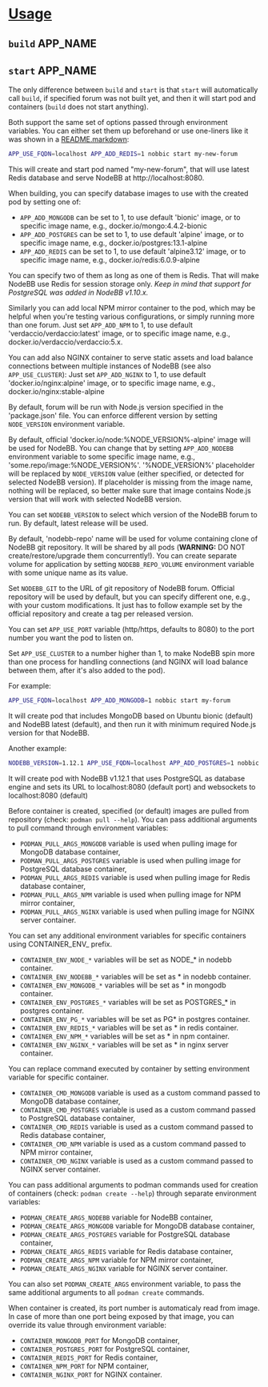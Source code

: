 [Usage](../Usage.markdown)
==========================

## `build` APP_NAME
## `start` APP_NAME

The only difference between `build` and `start` is that `start` will automatically call `build`, if specified forum was not built yet, and then it will start pod and containers (`build` does not start anything).

Both support the same set of options passed through environment variables. You can either set them up beforehand or use one-liners like it was shown in a [README.markdown](../README.markdown):

```sh
APP_USE_FQDN=localhost APP_ADD_REDIS=1 nobbic start my-new-forum
```

This will create and start pod named "my-new-forum", that will use latest Redis database and serve NodeBB at http://localhost:8080.


When building, you can specify database images to use with the created pod by setting one of:

- `APP_ADD_MONGODB` can be set to 1, to use default 'bionic' image, or to specific image name, e.g., docker.io/mongo:4.4.2-bionic
- `APP_ADD_POSTGRES` can be set to 1, to use default 'alpine' image, or to specific image name, e.g., docker.io/postgres:13.1-alpine
- `APP_ADD_REDIS` can be set to 1, to use default 'alpine3.12' image, or to specific image name, e.g., docker.io/redis:6.0.9-alpine

You can specify two of them as long as one of them is Redis. That will make NodeBB use Redis for session storage only.
*Keep in mind that support for PostgreSQL was added in NodeBB v1.10.x.*

Similarly you can add local NPM mirror container to the pod, which may be helpful when you're testing various configurations, or simply running more than one forum.
Just set `APP_ADD_NPM` to 1, to use default 'verdaccio/verdaccio:latest' image, or to specific image name, e.g., docker.io/verdaccio/verdaccio:5.x.

You can add also NGINX container to serve static assets and load balance connections between multiple instances of NodeBB (see also `APP_USE_CLUSTER`):
Just set `APP_ADD_NGINX` to 1, to use default 'docker.io/nginx:alpine' image, or to specific image name, e.g., docker.io/nginx:stable-alpine

By default, forum will be run with Node.js version specified in the 'package.json' file.
You can enforce different version by setting `NODE_VERSION` environment variable.

By default, official 'docker.io/node:%NODE_VERSION%-alpine' image will be used for NodeBB.
You can change that by setting `APP_ADD_NODEBB` environment variable to some specific image name, e.g., 'some.repo/image:%NODE_VERSION%'.
'%NODE_VERSION%' placeholder will be replaced by `NODE_VERSION` value (either specified, or detected for selected NodeBB version).
If placeholder is missing from the image name, nothing will be replaced, so better make sure that image contains Node.js version that will work with selected NodeBB version.

You can set `NODEBB_VERSION` to select which version of the NodeBB forum to run. By default, latest release will be used.

By default, 'nodebb-repo' name will be used for volume containing clone of NodeBB git repository. It will be shared by all pods (**WARNING:** DO NOT create/restore/upgrade them concurrently!).
You can create separate volume for application by setting `NODEBB_REPO_VOLUME` environment variable with some unique name as its value.

Set `NODEBB_GIT` to the URL of git repository of NodeBB forum.
Official repository will be used by default, but you can specify different one, e.g., with your custom modifications.
It just has to follow example set by the official repository and create a tag per released version.

You can set `APP_USE_PORT` variable (http/https, defaults to 8080) to the port number you want the pod to listen on.

Set `APP_USE_CLUSTER` to a number higher than 1, to make NodeBB spin more than one process for handling connections (and NGINX will load balance between them, after it's also added to the pod).

For example:

```sh
APP_USE_FQDN=localhost APP_ADD_MONGODB=1 nobbic start my-forum
```

It will create pod that includes MongoDB based on Ubuntu bionic (default) and NodeBB latest (default), and then run it with minimum required Node.js version for that NodeBB.

Another example:

```sh
NODEBB_VERSION=1.12.1 APP_USE_FQDN=localhost APP_ADD_POSTGRES=1 nobbic start my-forum
```

It will create pod with NodeBB v1.12.1 that uses PostgreSQL as database engine and sets its URL to localhost:8080 (default port) and websockets to localhost:8080 (default)

Before container is created, specified (or default) images are pulled from repository (check: `podman pull --help`). You can pass additional arguments to pull command through environment variables:

- `PODMAN_PULL_ARGS_MONGODB` variable is used when pulling image for MongoDB database container,
- `PODMAN_PULL_ARGS_POSTGRES` variable is used when pulling image for PostgreSQL database container,
- `PODMAN_PULL_ARGS_REDIS` variable is used when pulling image for Redis database container,
- `PODMAN_PULL_ARGS_NPM` variable is used when pulling image for NPM mirror container,
- `PODMAN_PULL_ARGS_NGINX` variable is used when pulling image for NGINX server container.

You can set any additional environment variables for specific containers using CONTAINER_ENV_ prefix.

- `CONTAINER_ENV_NODE_*` variables will be set as NODE_* in nodebb container.
- `CONTAINER_ENV_NODEBB_*` variables will be set as * in nodebb container.
- `CONTAINER_ENV_MONGODB_*` variables will be set as * in mongodb container.
- `CONTAINER_ENV_POSTGRES_*` variables will be set as POSTGRES_* in postgres container.
- `CONTAINER_ENV_PG_*` variables will be set as PG* in postgres container.
- `CONTAINER_ENV_REDIS_*` variables will be set as * in redis container.
- `CONTAINER_ENV_NPM_*` variables will be set as * in npm container.
- `CONTAINER_ENV_NGINX_*` variables will be set as * in nginx server container.

You can replace command executed by container by setting environment variable for specific container.

- `CONTAINER_CMD_MONGODB` variable is used as a custom command passed to MongoDB database container,
- `CONTAINER_CMD_POSTGRES` variable is used as a custom command passed to PostgreSQL database container,
- `CONTAINER_CMD_REDIS` variable is used as a custom command passed to Redis database container,
- `CONTAINER_CMD_NPM` variable is used as a custom command passed to NPM mirror container,
- `CONTAINER_CMD_NGINX` variable is used as a custom command passed to NGINX server container.

You can pass additional arguments to podman commands used for creation of containers (check: `podman create --help`) through separate environment variables:

- `PODMAN_CREATE_ARGS_NODEBB` variable for NodeBB container,
- `PODMAN_CREATE_ARGS_MONGODB` variable for MongoDB database container,
- `PODMAN_CREATE_ARGS_POSTGRES` variable for PostgreSQL database container,
- `PODMAN_CREATE_ARGS_REDIS` variable for Redis database container,
- `PODMAN_CREATE_ARGS_NPM` variable for NPM mirror container,
- `PODMAN_CREATE_ARGS_NGINX` variable for NGINX server container.

You can also set `PODMAN_CREATE_ARGS` environment variable, to pass the same additional arguments to all `podman create` commands.

When container is created, its port number is automaticaly read from image. In case of more than one port being exposed by that image, you can override its value through environment variable:

- `CONTAINER_MONGODB_PORT` for MongoDB container,
- `CONTAINER_POSTGRES_PORT` for PostgreSQL container,
- `CONTAINER_REDIS_PORT` for Redis container,
- `CONTAINER_NPM_PORT` for NPM container,
- `CONTAINER_NGINX_PORT` for NGINX container.
